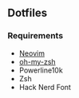 ## Dotfiles

### Requirements

- [Neovim](https://github.com/neovim/neovim/wiki/Installing-Neovim)
- [oh-my-zsh](https://github.com/ohmyzsh/ohmyzsh)
- Powerline10k
- Zsh
- Hack Nerd Font
